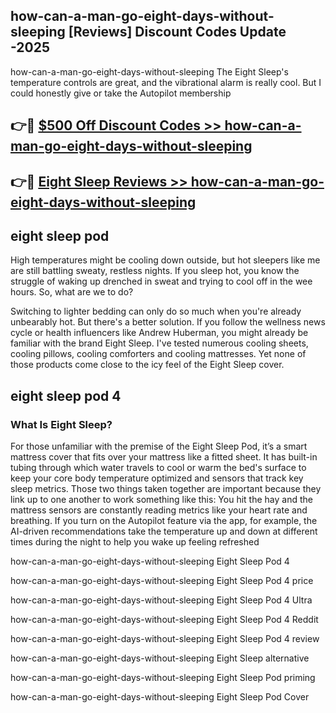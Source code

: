 ## how-can-a-man-go-eight-days-without-sleeping [Reviews​] Discount Codes Update -2025

how-can-a-man-go-eight-days-without-sleeping The Eight Sleep's temperature controls are great, and the vibrational alarm is really cool. But I could honestly give or take the Autopilot membership

## 👉🔴 [$500 Off Discount Codes >> how-can-a-man-go-eight-days-without-sleeping](http://download.freeplayer.one?title=how-can-a-man-go-eight-days-without-sleeping&ref=18-ES)

## 👉🔴 [Eight Sleep Reviews >> how-can-a-man-go-eight-days-without-sleeping](http://download.freeplayer.one?title=how-can-a-man-go-eight-days-without-sleeping&ref=18-ES)

## eight sleep pod

High temperatures might be cooling down outside, but hot sleepers like me are still battling sweaty, restless nights. If you sleep hot, you know the struggle of waking up drenched in sweat and trying to cool off in the wee hours. So, what are we to do?

Switching to lighter bedding can only do so much when you're already unbearably hot. But there's a better solution. If you follow the wellness news cycle or health influencers like Andrew Huberman, you might already be familiar with the brand Eight Sleep. I've tested numerous cooling sheets, cooling pillows, cooling comforters and cooling mattresses. Yet none of those products come close to the icy feel of the Eight Sleep cover.

## eight sleep pod 4

### What Is Eight Sleep?

For those unfamiliar with the premise of the Eight Sleep Pod, it’s a smart mattress cover that fits over your mattress like a fitted sheet. It has built-in tubing through which water travels to cool or warm the bed's surface to keep your core body temperature optimized and sensors that track key sleep metrics. Those two things taken together are important because they link up to one another to work something like this: You hit the hay and the mattress sensors are constantly reading metrics like your heart rate and breathing. If you turn on the Autopilot feature via the app, for example, the AI-driven recommendations take the temperature up and down at different times during the night to help you wake up feeling refreshed

how-can-a-man-go-eight-days-without-sleeping Eight Sleep Pod 4

how-can-a-man-go-eight-days-without-sleeping Eight Sleep Pod 4 price

how-can-a-man-go-eight-days-without-sleeping Eight Sleep Pod 4 Ultra

how-can-a-man-go-eight-days-without-sleeping Eight Sleep Pod 4 Reddit

how-can-a-man-go-eight-days-without-sleeping Eight Sleep Pod 4 review

how-can-a-man-go-eight-days-without-sleeping Eight Sleep alternative

how-can-a-man-go-eight-days-without-sleeping Eight Sleep Pod priming

how-can-a-man-go-eight-days-without-sleeping Eight Sleep Pod Cover